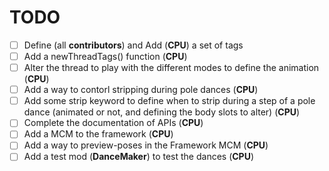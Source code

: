 # TODO
- [ ] Define (all **contributors**) and Add (**CPU**) a set of tags
- [ ] Add a newThreadTags() function (**CPU**)
- [ ] Alter the thread to play with the different modes to define the animation (**CPU**)
- [ ] Add a way to contorl stripping during pole dances (**CPU**)
- [ ] Add some strip keyword to define when to strip during a step of a pole dance (animated or not, and defining the body slots to alter) (**CPU**)
- [ ] Complete the documentation of APIs (**CPU**)
- [ ] Add a MCM to the framework (**CPU**)
- [ ] Add a way to preview-poses in the Framework MCM (**CPU**)
- [ ] Add a test mod (__DanceMaker__) to test the dances (**CPU**)
